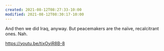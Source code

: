 ```yaml
---
created: 2021-08-12T08:27:33-10:00
modified: 2021-08-12T08:30:17-10:00
---
```


And then we did Iraq, anyway. But peacemakers are the naïve, recalcitrant ones. Nah.

https://youtu.be/tixOyiR8B-8


